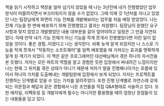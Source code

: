 책을 읽기 시작하고 책장을 얼마 넘기지 않았을 때 나는 3년전에 내가 진행했었던 업무 방식이 떠올려지면서 부끄러워지지 않을 수가 없었다. 그때 이제 갓 1년차를 지나고 있었던 나는 팀장님에게 화면의 기능 전체를 개발해보라는 업무를 처음 배정 받았었다. 나는 전체 기능을 한 번에 배포하기 위해 진행했었고 결과는 처참했다. 팀장님이 원했던 요구사항과 맞지 않았고 개발했었던 내용 대부분을 갈아 엎어야하고 일정은 그 만큼 지연되었다. 이때 만약 내가 기능 전체가 아닌 기능을 작게 쪼개서 진행했었다면 이런 일이 없었을 것이다. 좋은 경험..이였다고 나는 생각한다. 비록 늦게 알게 되었지만 나 스스로 기능을 작게 쪼게서 "작동하는 소프트웨어"를 일찍 배포했을 때 가져오는 효과를 명확하게 알게 된 계기가 되었다. 
이 책은 같은 프로그래머인 대선배님께서 겪은 하나의 자서전을 본 듯했다.
저자는 모든 파트의 역할을 알고 경험한 듯한 입장에서 써내려간 느낌이지만 나는 현재 그 위치를 겪은 상태가 아니기 때문에 저자가 말을 진행해나아가는 흐름에 있어서 하나의 가치를 도출해내는 개발팀원에 입장에서 보게 되었다. 저자는 프로젝트를 진행하는 단계별로 얻을 수 있는 가치를 알려주었다. 또한 진행 단계별로 자연스레 갖게되는 의문점과 해답과 같은 경험에서 나온 조언들을 직접 Q&A형태로 서술하고 있다. 또한 애자일, 리팩토링 등 개발자에게 필수는 아니지만 활용했을 때의 엄청난 장점들이 있는 내용들을 담고 있다.
